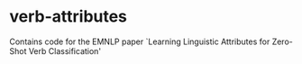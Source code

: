 # verb-attributes
Contains code for the EMNLP paper `Learning Linguistic Attributes for Zero-Shot Verb Classification'
